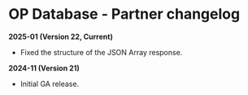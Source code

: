 # OP Database - Partner changelog

<head>
  <meta name="guidename" content="Integration"/>
  <meta name="context" content="GUID-de2aea38-2657-4fbf-adff-8c30e3385fb8"/>
</head>

**2025-01 (Version 22, Current)**

- Fixed the structure of the JSON Array response.

**2024-11 (Version 21)**

- Initial GA release.
